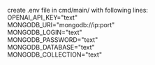 create .env file in cmd/main/ with following lines: <br />
OPENAI_API_KEY="text"  <br />
MONGODB_URI="mongodb://ip:port"  <br />
MONGODB_LOGIN="text"  <br />
MONGODB_PASSWORD="text"  <br />
MONGODB_DATABASE="text"  <br />
MONGODB_COLLECTION="text"  <br />
